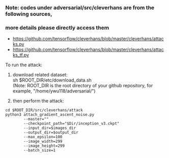 
### Note: codes under adversarial/src/cleverhans are from the following sources,
###       more details please directly access them

- https://github.com/tensorflow/cleverhans/blob/master/cleverhans/attacks.py
- https://github.com/tensorflow/cleverhans/blob/master/cleverhans/attacks_tf.py

To run the attack:

1) download related dataset:  <br>
       sh $ROOT_DIR/etc/download_data.sh  <br>
       (Note: ROOT_DIR is the root directory of your github repository, for example, "/home/ywu118/adversarial/")

2) then perform the attack: <br>

```
cd $ROOT_DIR/src/cleverhans/attack 
python3 attach_gradient_ascent_noise.py  
        --master=""
        --checkpoint_path="$Dir/inception_v3.ckpt"
        --input_dir=$images_dir
        --output_dir=$output_dir
        --max_epsilon=100 
        --image_width=299
        --image_height=299 
        --batch_size=1
```

